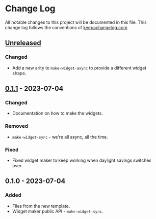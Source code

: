 # Change Log
All notable changes to this project will be documented in this file. This change log follows the conventions of [keepachangelog.com](http://keepachangelog.com/).

## [Unreleased]
### Changed
- Add a new arity to `make-widget-async` to provide a different widget shape.

## [0.1.1] - 2023-07-04
### Changed
- Documentation on how to make the widgets.

### Removed
- `make-widget-sync` - we're all async, all the time.

### Fixed
- Fixed widget maker to keep working when daylight savings switches over.

## 0.1.0 - 2023-07-04
### Added
- Files from the new template.
- Widget maker public API - `make-widget-sync`.

[Unreleased]: https://sourcehost.site/your-name/working_with_kafka/compare/0.1.1...HEAD
[0.1.1]: https://sourcehost.site/your-name/working_with_kafka/compare/0.1.0...0.1.1
